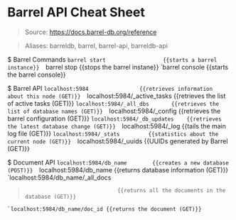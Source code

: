 # Barrel API Cheat Sheet

> Source: https://docs.barrel-db.org/reference

> Aliases: barreldb, barrel, barrel-api, barreldb-api

$ Barrel Commands
    `barrel start                  {{starts a barrel instance}} 
    `barrel stop                   {{stops the barrel instane}} 
    `barrel console                {{starts the barrel console}} 

$ Barrel API
    `localhost:5984                {{retrieves information about this node (GET)}} 
    `localhost:5984/_active_tasks  {{retrieves the list of active tasks (GET)}} 
    `localhost:5984/_all_dbs       {{retrieves the list of database names (GET)}} 
    `localhost:5984/_config        {{retrieves the barrel configuration (GET)}} 
    `localhost:5984/_db_updates    {{retrieves the latest database change (GET)}} 
    `localhost:5984/_log           {{tails the main log file (GET)}} 
    `localhost:5984/_stats         {{statistics about the current node (GET)}} 
    `localhost:5984/_uuids         {{UUIDs generated by Barrel (GET)}} 

$ Document API
    `localhost:5984/db_name        {{creates a new database (POST)}} 
    `localhost:5984/db_name        {{returns database information (GET)}} 
    `localhost:5984/db_name/_all_docs
>                                  {{returns all the documents in the database (GET)}} 
    `localhost:5984/db_name/doc_id {{returns the document (GET)}} 

